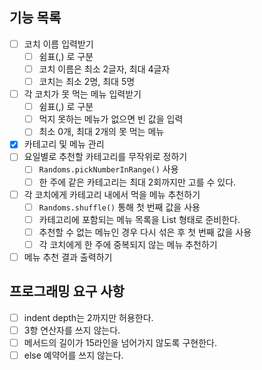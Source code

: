 ## 기능 목록

- [ ] 코치 이름 입력받기
  - [ ] 쉼표(,) 로 구분 
  - [ ] 코치 이름은 최소 2글자, 최대 4글자
  - [ ] 코치는 최소 2명, 최대 5명
- [ ] 각 코치가 못 먹는 메뉴 입력받기
  - [ ] 쉼표(,) 로 구분
  - [ ] 먹지 못하는 메뉴가 없으면 빈 값을 입력
  - [ ] 최소 0개, 최대 2개의 못 먹는 메뉴
- [x] 카테고리 및 메뉴 관리
- [ ] 요일별로 추천할 카테고리를 무작위로 정하기
  - [ ] `Randoms.pickNumberInRange()` 사용 
  - [ ] 한 주에 같은 카테고리는 최대 2회까지만 고를 수 있다.
- [ ] 각 코치에게 카테고리 내에서 먹을 메뉴 추천하기
  - [ ] `Randoms.shuffle()` 통해 첫 번째 값을 사용 
  - [ ] 카테고리에 포함되는 메뉴 목록을 List<String> 형태로 준비한다.
  - [ ] 추천할 수 없는 메뉴인 경우 다시 섞은 후 첫 번째 값을 사용
  - [ ] 각 코치에게 한 주에 중복되지 않는 메뉴 추천하기
- [ ] 메뉴 추천 결과 출력하기

## 프로그래밍 요구 사항
- [ ] indent depth는 2까지만 허용한다.
- [ ] 3항 연산자를 쓰지 않는다.
- [ ] 메서드의 길이가 15라인을 넘어가지 않도록 구현한다.
- [ ] else 예약어를 쓰지 않는다.